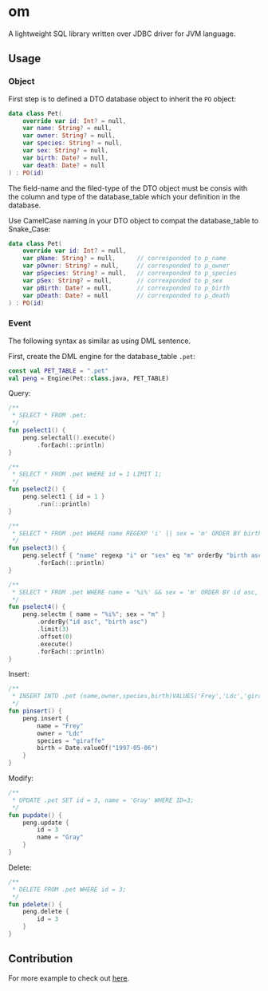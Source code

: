 # om

A lightweight SQL library written over JDBC driver for JVM language. 

## Usage

### Object

First step is to defined a DTO database object to inherit the `PO` object: 

```kotlin
data class Pet(
    override var id: Int? = null,
    var name: String? = null,
    var owner: String? = null,
    var species: String? = null,
    var sex: String? = null,
    var birth: Date? = null,
    var death: Date? = null
) : PO(id)
```

The field-name and the filed-type of the DTO object must be consis with the column and type of 
the database_table which your definition in the database.

Use CamelCase naming in your DTO object to compat the database_table to Snake_Case:

```kotlin
data class Pet(
    override var id: Int? = null,
    var pName: String? = null,      // corresponded to p_name
    var pOwner: String? = null,     // corresponded to p_owner
    var pSpecies: String? = null,   // correxponded to p_species
    var pSex: String? = null,       // correxponded to p_sex   
    var pBirth: Date? = null,       // correxponded to p_birth   
    var pDeath: Date? = null        // correxponded to p_death   
) : PO(id)
```

### Event

The following syntax as similar as using DML sentence.

First, create the DML engine for the database_table `.pet`:

```kotlin
const val PET_TABLE = ".pet"
val peng = Engine(Pet::class.java, PET_TABLE)
```

Query:

```kotlin
/**
 * SELECT * FROM .pet;
 */
fun pselect1() {
    peng.selectall().execute()
        .forEach(::println)
}

/**
 * SELECT * FROM .pet WHERE id = 1 LIMIT 1;
 */
fun pselect2() {
    peng.select1 { id = 1 }
        .run(::println)
}

/**
 * SELECT * FROM .pet WHERE name REGEXP 'i' || sex = 'm' ORDER BY birth asc LIMIT 3 OFFSET 0;
 */
fun pselect3() {
    peng.selectf { "name" regexp "i" or "sex" eq "m" orderBy "birth asc" limit 3 offset 0 }
        .forEach(::println)
}

/**
 * SELECT * FROM .pet WHERE name = '%i%' && sex = 'm' ORDER BY id asc, birth asc LIMIT 3 OFFSET 0;
 */
fun pselect4() {
    peng.selectm { name = "%i%"; sex = "m" }
        .orderBy("id asc", "birth asc")
        .limit(3)
        .offset(0)
        .execute()
        .forEach(::println)
}
```

Insert:

```kotlin
/**
 * INSERT INTO .pet (name,owner,species,birth)VALUES('Frey','Ldc','giraffe','1997-05-06');
 */
fun pinsert() {
    peng.insert {
        name = "Frey"
        owner = "Ldc"
        species = "giraffe"
        birth = Date.valueOf("1997-05-06")
    }
}
```

Modify:

```kotlin
/**
 * UPDATE .pet SET id = 3, name = 'Gray' WHERE ID=3;
 */
fun pupdate() {
    peng.update {
        id = 3
        name = "Gray"
    }
}
```

Delete:

```kotlin
/**
 * DELETE FROM .pet WHERE id = 3;
 */
fun pdelete() {
    peng.delete {
        id = 3
    }
}
```

## Contribution

For more example to check out [here][core].

[core]: https://github.com/ldcc/om/blob/master/src/org/ldcc/om/core/DML.kt.
